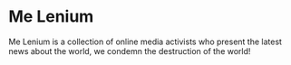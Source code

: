 # Me Lenium
Me Lenium is a collection of online media activists who present the latest news about the world, we condemn the destruction of the world!
